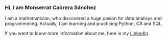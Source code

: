 ### Hi, I am Monserrat Cabrera Sánchez
I am a mathematician, who discovered a huge pasion for data analisys and programmming. Actually, I am learning and practicing Python, C# and SQL.

If you want to know more information about me, here is my [LinkedIn](https://www.linkedin.com/in/monserrat-cabrera-sanchez/) 
